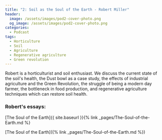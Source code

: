 ```yaml
---
title: "2: Soil as the Soul of the Earth - Robert Miller"
header:
  image: /assets/images/pod2-cover-photo.png
  og_image: /assets/images/pod2-cover-photo.png
categories:
  - Podcast
tags:
  - Horticulture
  - Soil 
  - Agriculture
  - Regenerative agriculture
  - Green revolution
---
```


Robert is a horticulturist and soil enthusiast. We discuss the current state of the soil's health, the Dust bowl as a case study, the effects of industrial agriculture and the Green Revolution, the struggle of being a modern day farmer, the bottleneck in food production, and regenerative agriculture techniques which can restore soil health.  

<div id="buzzsprout-player-11055628"></div><script src="https://www.buzzsprout.com/1803691/11055628-1-soil-as-the-soul-of-the-earth-robert-miller.js?container_id=buzzsprout-player-11055628&player=small" type="text/javascript" charset="utf-8"></script>


### Robert's essays:

[The Soul of the Earth]{{ site.baseurl }}{% link _pages/The-Soul-of-the-Earth.md %}

[The Soul of the Earth]({% link _pages/The-Soul-of-the-Earth.md %})


<!-- [Link to a page]({% link /_pages/The-Soul-of-the-Earth.md %}) -->
